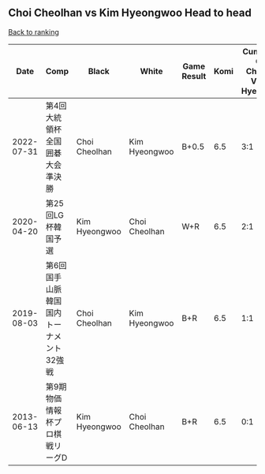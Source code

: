 ## Choi Cheolhan vs Kim Hyeongwoo Head to head

[Back to ranking](../../index.md)




| **Date** | **Comp** | **Black** | **White** | **Game Result** | **Komi** | **Cumulative Choi Cheolhan Vs Kim Hyeongwoo** | **Choi Cheolhan Streak** | **Kim Hyeongwoo Streak** | 
| --- | --- | --- | --- | --- | --- | --- | --- | --- |
| 2022-07-31 | 第4回大統領杯全国囲碁大会準決勝 | Choi Cheolhan | Kim Hyeongwoo | B+0.5 | 6.5 | 3:1 | 3 | 0 | 
| 2020-04-20 | 第25回LG杯韓国予選 | Kim Hyeongwoo | Choi Cheolhan | W+R | 6.5 | 2:1 | 2 | 0 | 
| 2019-08-03 | 第6回国手山脈韓国国内トーナメント32強戦 | Choi Cheolhan | Kim Hyeongwoo | B+R | 6.5 | 1:1 | 1 | 0 | 
| 2013-06-13 | 第9期物価情報杯プロ棋戦リーグD | Kim Hyeongwoo | Choi Cheolhan | B+R | 6.5 | 0:1 | 0 | 1 |




